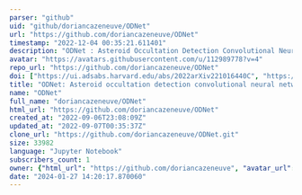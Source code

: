 ```yaml
---
parser: "github"
uid: "github/doriancazeneuve/ODNet"
url: "https://github.com/doriancazeneuve/ODNet"
timestamp: "2022-12-04 00:35:21.611401"
description: "ODNet : Asteroid Occultation Detection Convolutional Neural Network"
avatar: "https://avatars.githubusercontent.com/u/112989778?v=4"
repo_url: "https://github.com/doriancazeneuve/ODNet"
doi: ["https://ui.adsabs.harvard.edu/abs/2022arXiv221016440C", "https://ui.adsabs.harvard.edu/abs/2022ascl.soft11018C/abstract"]
title: "ODNet: Asteroid occultation detection convolutional neural network"
name: "ODNet"
full_name: "doriancazeneuve/ODNet"
html_url: "https://github.com/doriancazeneuve/ODNet"
created_at: "2022-09-06T23:08:09Z"
updated_at: "2022-09-07T00:35:37Z"
clone_url: "https://github.com/doriancazeneuve/ODNet.git"
size: 33982
language: "Jupyter Notebook"
subscribers_count: 1
owner: {"html_url": "https://github.com/doriancazeneuve", "avatar_url": "https://avatars.githubusercontent.com/u/112989778?v=4", "login": "doriancazeneuve", "type": "User"}
date: "2024-01-27 14:20:17.870060"
---
```

